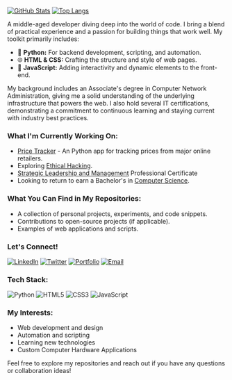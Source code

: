 [![GitHub Stats](https://github-readme-stats.vercel.app/api?username=mmangus1&show_icons=true&theme=dracula)](https://github.com/mmangus1)
[![Top Langs](https://github-readme-stats.vercel.app/api/top-langs/?username=mmangus1&layout=compact&theme=dracula)](https://github.com/mmangus1)

A middle-aged developer diving deep into the world of code. I bring a blend of practical experience and a passion for building things that work well. My toolkit primarily includes:

- 🐍 **Python:** For backend development, scripting, and automation.
- 🌐 **HTML & CSS:** Crafting the structure and style of web pages.
- 📜 **JavaScript:** Adding interactivity and dynamic elements to the front-end.

My background includes an Associate's degree in Computer Network Administration, giving me a solid understanding of the underlying infrastructure that powers the web. I also hold several IT certifications, demonstrating a commitment to continuous learning and staying current with industry best practices.

### What I'm Currently Working On:

- [Price Tracker](https://github.com/mmangus1/PriceTracker) - An Python app for tracking prices from major online retailers.
- Exploring [Ethical Hacking](https://www.netacad.com/courses/ethical-hacker?courseLang=en-US).
- [Strategic Leadership and Management](https://www.coursera.org/specializations/strategic-leadership) Professional Certificate
- Looking to return to earn a Bachelor's in [Computer Science](https://www.uopeople.edu/programs/online-bachelors/computer-science/).

### What You Can Find in My Repositories:

- A collection of personal projects, experiments, and code snippets.
- Contributions to open-source projects (if applicable).
- Examples of web applications and scripts.

### Let's Connect!

[![LinkedIn](https://img.shields.io/badge/-LinkedIn-%230077B5?style=for-the-badge&logo=linkedin&logoColor=white)](https://www.linkedin.com/in/matthewpmangus/)
[![Twitter](https://img.shields.io/badge/-Twitter-%231DA1F2?style=for-the-badge&logo=twitter&logoColor=white)](https://x.com/MtthwMngs)
[![Portfolio](https://img.shields.io/badge/-Portfolio-%23000000?style=for-the-badge&logo=globe&logoColor=white)](https://mmangus1.github.io/)
[![Email](https://img.shields.io/badge/-Email-%23EA4335?style=for-the-badge&logo=gmail&logoColor=white)](mailto:mtthwmngs@gmail.com)

### Tech Stack:

![Python](https://img.shields.io/badge/Python-3776AB?style=for-the-badge&logo=python&logoColor=white)
![HTML5](https://img.shields.io/badge/HTML5-E34F26?style=for-the-badge&logo=html5&logoColor=white)
![CSS3](https://img.shields.io/badge/CSS3-1572B6?style=for-the-badge&logo=css3&logoColor=white)
![JavaScript](https://img.shields.io/badge/JavaScript-F7DF1E?style=for-the-badge&logo=javascript&logoColor=black)
### My Interests:

- Web development and design
- Automation and scripting
- Learning new technologies
- Custom Computer Hardware Applications

Feel free to explore my repositories and reach out if you have any questions or collaboration ideas!
